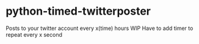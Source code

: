 # python-timed-twitterposter
Posts to your twitter account every x(time) hours
WIP 
Have to add timer to repeat every x second
